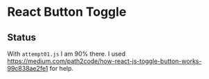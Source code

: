 # React Button Toggle

## Status
With `attempt01.js` I am 90% there.
I used https://medium.com/path2code/how-react-js-toggle-button-works-99c838ae2fe1 for help.